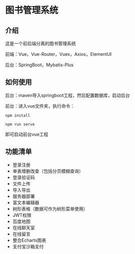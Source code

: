 # 图书管理系统

## 介绍

这是一个前后端分离的图书管理系统

前端：Vue，Vue-Router，Vuex，Axios，ElementUI

后台：SpringBoot，Mybatis-Plus

## 如何使用

后台：maven导入springboot工程，然后配置数据库，启动后台

前台：进入vue文件夹，执行命令：
```
npm install
```
```
npm run serve
```
即可启动前台vue工程

## 功能清单

- 登录注册
- 单表增删改查（包括分页模糊查询）
- 登录验证码
- 文件上传
- 导入导出
- 服务器部署
- 富文本编辑器
- 树形表格（数据可作为树形菜单使用）
- JWT权限
- 百度地图
- 在线聊天室
- 在线留言
- 整合Echarts图表
- 支付宝沙箱支付
